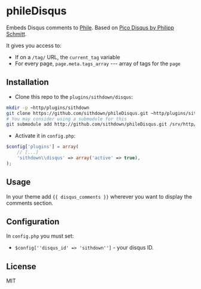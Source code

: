 phileDisqus
===========

Embeds Disqus comments to [Phile](http://philecms.github.io/Phile).
Based on [Pico Disqus by Philipp Schmitt](https://github.com/pschmitt/pico_disqus).

It gives you access to:
* If on a `/tag/` URL, the `current_tag` variable
* For every page, `page.meta.tags_array` --- array of tags for the `page`

## Installation

* Clone this repo to the `plugins/sithdown/disqus`:

```bash
mkdir -p ~http/plugins/sithdown
git clone https://github.com/sithdown/phileDisqus.git ~http/plugins/sithdown/disqus
# You may consider using a submodule for this
git submodule add http://github.com/sithdown/phileDisqus.git /srv/http/plugins/sithdown/disqus
```

* Activate it in `config.php`:

```php
$config['plugins'] = array(
    // [...]
    'sithdown\\disqus' => array('active' => true),
);
```


## Usage

In your theme add `{{ disqus_comments }}` wherever you want to display the comments section.

## Configuration

In `config.php` you must set:

* `$config[''disqus_id' => 'sithdown'']` - your disqus ID.

## License

MIT

